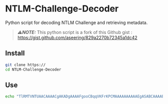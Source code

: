 # NTLM-Challenge-Decoder
Python script for decoding NTLM Challenge and retrieving metadata.

> **_:warning:NOTE:_** This python script is a fork of this Github gist : https://gist.github.com/aseering/829a2270b72345a1dc42

## Install
````bash
git clone https://
cd NTLM-Challenge-Decoder
````

## Use
````bash
echo "TlRMTVNTUAACAAAACgAKADgAAAAFgooCBqqVKFrKPCMAAAAAAAAAAEgASABCAAAABgOAJQAAAA9JAEkAUwAwADEAAgAKAEkASQBTADAAMQABAAoASQBJAFMAMAAxAAQACgBJAEkAUwAwADEAAwAKAEkASQBTADAAMQAHAAgAHwMI0VPy1QEAAAAA" | ./ntlmdecoder.py
````

